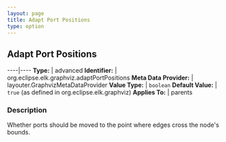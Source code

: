 ```yaml
---
layout: page
title: Adapt Port Positions
type: option
---
```

## Adapt Port Positions

----|----
**Type:** | advanced
**Identifier:** | org.eclipse.elk.graphviz.adaptPortPositions
**Meta Data Provider:** | layouter.GraphvizMetaDataProvider
**Value Type:** | `boolean`
**Default Value:** | `true` (as defined in org.eclipse.elk.graphviz)
**Applies To:** | parents

### Description

Whether ports should be moved to the point where edges cross the node's bounds.
